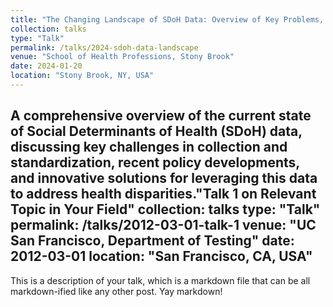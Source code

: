 ```yaml
---
title: "The Changing Landscape of SDoH Data: Overview of Key Problems, Policies, and Solutions Going Into 2024"
collection: talks
type: "Talk"
permalink: /talks/2024-sdoh-data-landscape
venue: "School of Health Professions, Stony Brook"
date: 2024-01-20
location: "Stony Brook, NY, USA"
---
```


A comprehensive overview of the current state of Social Determinants of Health (SDoH) data, discussing key challenges in collection and standardization, recent policy developments, and innovative solutions for leveraging this data to address health disparities."Talk 1 on Relevant Topic in Your Field"
collection: talks
type: "Talk"
permalink: /talks/2012-03-01-talk-1
venue: "UC San Francisco, Department of Testing"
date: 2012-03-01
location: "San Francisco, CA, USA"
---

This is a description of your talk, which is a markdown file that can be all markdown-ified like any other post. Yay markdown!
